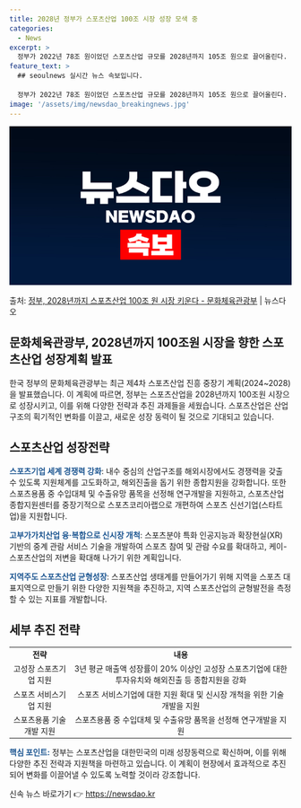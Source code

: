 ```yaml
---
title: 2028년 정부가 스포츠산업 100조 시장 성장 모색 중
categories:
  - News
excerpt: >
  정부가 2022년 78조 원이었던 스포츠산업 규모를 2028년까지 105조 원으로 끌어올린다. 매출액 100…
feature_text: >
  ## seoulnews 실시간 뉴스 속보입니다.

  정부가 2022년 78조 원이었던 스포츠산업 규모를 2028년까지 105조 원으로 끌어올린다. 매출액 100…
image: '/assets/img/newsdao_breakingnews.jpg'
---
```


![뉴스다오 속보](/assets/img/newsdao_breakingnews.jpg)

<p>출처: <a href="https://newsdao.kr/3560" rel="dofollow">정부, 2028년까지 스포츠산업 100조 원 시장 키운다 - 문화체육관광부</a> | 뉴스다오</p>

<h2 data-ke-size="size26">문화체육관광부, 2028년까지 100조원 시장을 향한 스포츠산업 성장계획 발표</h2>
<p data-ke-size="size16">한국 정부의 문화체육관광부는 최근 제4차 스포츠산업 진흥 중장기 계획(2024~2028)을 발표했습니다. 이 계획에 따르면, 정부는 스포츠산업을 2028년까지 100조원 시장으로 성장시키고, 이를 위해 다양한 전략과 추진 과제들을 세웠습니다. 스포츠산업은 산업 구조의 획기적인 변화를 이끌고, 새로운 성장 동력이 될 것으로 기대되고 있습니다.</p>

<h2 data-ke-size="size24">스포츠산업 성장전략</h2>
<p data-ke-size="size16"><b><span style="color: #1a5490;">스포츠기업 세계 경쟁력 강화</span></b>: 내수 중심의 산업구조를 해외시장에서도 경쟁력을 갖출 수 있도록 지원체계를 고도화하고, 해외진출을 돕기 위한 종합지원을 강화합니다. 또한 스포츠용품 중 수입대체 및 수출유망 품목을 선정해 연구개발을 지원하고, 스포츠산업 종합지원센터를 중장기적으로 스포츠코리아랩으로 개편하여 스포츠 신선기업(스타트업)을 지원합니다.</p>
<p data-ke-size="size16"><b><span style="color: #1a5490;">고부가가치산업 융·복합으로 신시장 개척</span></b>: 스포츠분야 특화 인공지능과 확장현실(XR) 기반의 중계 관람 서비스 기술을 개발하여 스포츠 참여 및 관람 수요를 확대하고, 케이-스포츠산업의 저변을 확대해 나가기 위한 계획입니다.</p>
<p data-ke-size="size16"><b><span style="color: #1a5490;">지역주도 스포츠산업 균형성장</span></b>: 스포츠산업 생태계를 만들어가기 위해 지역을 스포츠 대표지역으로 만들기 위한 다양한 지원책을 추진하고, 지역 스포츠산업의 균형발전을 측정할 수 있는 지표를 개발합니다.</p>

<h2 data-ke-size="size24">세부 추진 전략</h2>
<table>
  <tr>
    <td style="text-align: center; height: 17px;"><b>전략</b></td>
    <td style="text-align: center; height: 17px;"><b>내용</b></td>
  </tr>
  <tr>
    <td style="text-align: center; height: 17px;">고성장 스포츠기업 지원</td>
    <td style="text-align: center; height: 17px;">3년 평균 매출액 성장률이 20% 이상인 고성장 스포츠기업에 대한 투자유치와 해외진출 등 종합지원을 강화</td>
  </tr>
  <tr>
    <td style="text-align: center; height: 17px;">스포츠 서비스기업 지원</td>
    <td style="text-align: center; height: 17px;">스포츠 서비스기업에 대한 지원 확대 및 신시장 개척을 위한 기술 개발을 지원</td>
  </tr>
  <tr>
    <td style="text-align: center; height: 17px;">스포츠용품 기술개발 지원</td>
    <td style="text-align: center; height: 17px;">스포츠용품 중 수입대체 및 수출유망 품목을 선정해 연구개발을 지원</td>
  </tr>
</table>

<p data-ke-size="size16"><b><span style="color: #1a5490;">핵심 포인트:</span></b> 정부는 스포츠산업을 대한민국의 미래 성장동력으로 확신하며, 이를 위해 다양한 추진 전략과 지원책을 마련하고 있습니다. 이 계획이 현장에서 효과적으로 추진되어 변화를 이끌어낼 수 있도록 노력할 것이라 강조합니다.</p> 

신속 뉴스 바로가기 👉 <a href="https://newsdao.kr" rel="dofollow">https://newsdao.kr</a>


